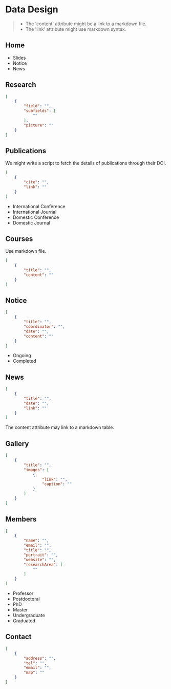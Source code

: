 # Data Design

> - The 'content' attribute might be a link to a markdown file.
> - The 'link' attribute might use markdown syntax.

## Home

- Slides
- Notice
- News

## Research

```json
[
    {
        "field": "",
        "subfields": [
            ""
        ],
        "picture": ""
    }
]
```

## Publications

We might write a script to fetch the details of publications through their DOI.

```json
[
    {
        "cite": "",
        "link": ""
    }
]
```

- International Conference
- International Journal
- Domestic Conference
- Domestic Journal

## Courses

Use markdown file.

```json
[
    {
        "title": "",
        "content": ""
    }
]
```

## Notice

```json
[
    {
        "title": "",
        "coordinator": "",
        "date": "",
        "content": ""
    }
]
```

- Ongoing
- Completed

## News

```json
[
    {
        "title": "",
        "date": "",
        "link": ""
    }
]
```

The content attribute may link to a markdown table.

## Gallery

```json
[
    {
        "title": "",
        "images": [
            {
                "link": "",
                "caption": ""
            }
        ]
    }
]
```

## Members

```json
[
    {
        "name": "",
        "email": "",
        "title": "",
        "portrait": "",
        "website": "",
        "researchArea": [
            ""
        ]
    }
]
```

- Professor
- Postdoctoral
- PhD
- Master
- Undergraduate
- Graduated

## Contact

```json
[
    {
        "address": "",
        "tel": "",
        "email": "",
        "map": ""
    }
]
```

